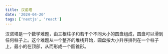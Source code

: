 ```yaml
---
title: 汉诺塔
date: '2024-04-20'
tags: ['nextjs', 'react']
---
```


汉诺塔是一个数学难题，由三根柱子和若干个不同大小的圆盘组成，圆盘可以滑到任何柱子上。这个难题从一个整齐的堆栈开始，圆盘按大小升序排列在一个柱子上，最小的在顶部，从而形成一个圆锥形。
